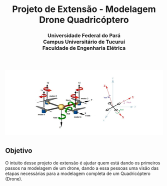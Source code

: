 <h1 align="center">
  Projeto de Extensão - Modelagem Drone Quadricóptero 
</h1>

<h3 align="center">
  Universidade Federal do Pará <br>
  Campus Universitário de Tucuruí <br>
  Faculdade de Engenharia Elétrica <br><br>
</h3>

<h1 align="center">
  <img src="assets/images/custom_pag_img/banner_p.jpg"/>
</h1>


<h2>
  Objetivo
</h2>

<p>
  O intuito desse projeto de extensão é ajudar quem está dando os
  primeiros passos na modelagem de um drone, dando a essa pessoas 
  uma visão das etapas necessárias para a modelagem completa de um 
  Quadricóptero (Drone).
</p>
